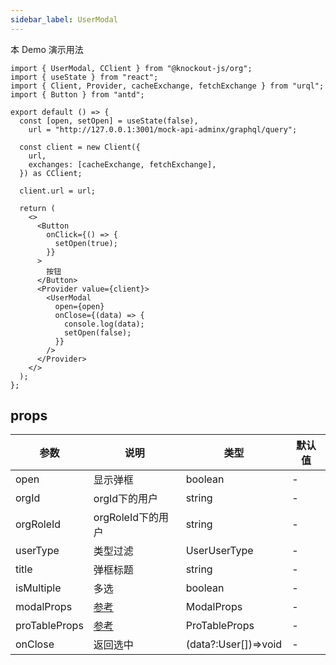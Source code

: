 ```yaml
---
sidebar_label: UserModal
---
```


本 Demo 演示用法

```tsx preview
import { UserModal, CClient } from "@knockout-js/org";
import { useState } from "react";
import { Client, Provider, cacheExchange, fetchExchange } from "urql";
import { Button } from "antd";

export default () => {
  const [open, setOpen] = useState(false),
    url = "http://127.0.0.1:3001/mock-api-adminx/graphql/query";

  const client = new Client({
    url,
    exchanges: [cacheExchange, fetchExchange],
  }) as CClient;

  client.url = url;

  return (
    <>
      <Button
        onClick={() => {
          setOpen(true);
        }}
      >
        按钮
      </Button>
      <Provider value={client}>
        <UserModal
          open={open}
          onClose={(data) => {
            console.log(data);
            setOpen(false);
          }}
        />
      </Provider>
    </>
  );
};
```

## props

| 参数            | 说明                                                          | 类型                   | 默认值 |
|---------------|-------------------------------------------------------------|----------------------|-----|
| open          | 显示弹框                                                        | boolean              | -   |
| orgId         | orgId下的用户                                                   | string               | -   |
| orgRoleId     | orgRoleId下的用户                                               | string               | -   |
| userType      | 类型过滤                                                        | UserUserType         | -   |
| title         | 弹框标题                                                        | string               | -   |
| isMultiple    | 多选                                                          | boolean              | -   |
| modalProps    | [参考](https://ant.design/components/modal-cn#api)            | ModalProps           | -   |
| proTableProps | [参考](https://procomponents.ant.design/components/table#api) | ProTableProps        | -   |
| onClose       | 返回选中                                                        | (data?:User[])=>void | -   |
